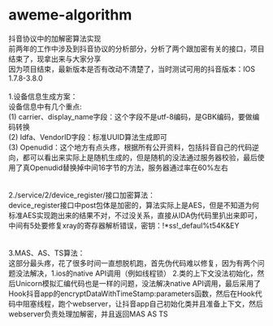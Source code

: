 # aweme-algorithm
抖音协议中的加解密算法实现<br>
前两年的工作中涉及到抖音协议的分析部分，分析了两个跟加密有关的接口，项目结束了，现拿出来与大家分享<br>
因为项目结束，最新版本是否有改动不清楚了，当时测试可用的抖音版本：IOS 1.7.8-3.8.0<br>
<br>
1.设备信息生成方案：<br>
设备信息中有几个重点:<br>
(1) carrier、display_name字段：这个字段不是utf-8编码，是GBK编码，要做编码转换<br>
(2) Idfa、VendorID字段：标准UUID算法生成即可<br>
(3) Openudid：这个地方有点头疼，根据所有公开资料，包括抖音自己的代码逆向，都可以看出来实际上是随机生成的，但是随机的没法通过服务器校验，最后使用了真Openudid替换掉中间16字节的方法，服务器通过率在60%左右<br>
<br>
<br>
2./service/2/device_register/接口加密算法：<br>
device_register接口中post包体是加密的，算法实际上是AES，但是不知道为何标准AES实现跑出来的结果不对，不过没关系，直接从IDA伪代码里扒出来即可，中间有5处要修复xray的寄存器解析错误，密钥：!*ss!_defaul%t54K&EY<br>
<br>
<br>
3.MAS、AS、TS算法：<br>
这部分最头疼，花了很多时间一直想脱机跑，首先伪代码难以修复，因为有两个问题没法解决，1.ios的native API调用（例如线程锁） 2.类的上下文没法初始化，然后Unicorn模拟汇编代码也是一样的问题，没法解决native API调用，最后采用了Hook抖音app的encryptDataWithTimeStamp:parameters函数，然后在Hook代码中阻塞线程，跑个webserver，让抖音app自己初始化类并且准备上下文，然后webserver负责处理加解密，并且返回MAS AS TS<br>
